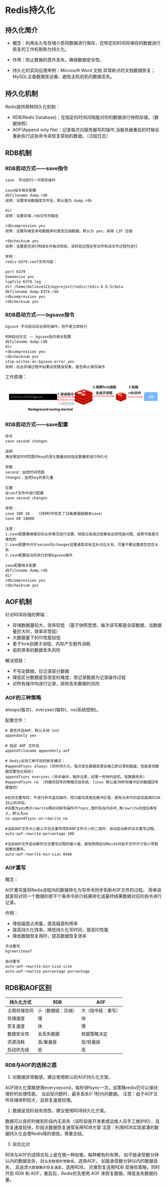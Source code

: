 # Redis持久化

## 持久化简介

- 概念：利用永久性存储介质将数据进行保存，在特定的时间将保存的数据进行恢复的工作机制称为持久化。

- 作用：防止数据的意外丢失，确保数据安全性。

- 持久化的实际应用举例：Microsoft Word 文档 异常断点的文档数据恢复；MySQL主备数据库设置，避免主机宕机的数据丢失。



## 持久化机制

Redis提供两种持久化机制：

- RDB(Redis Database)：在指定的时间间隔能对你的数据进行快照存储。（数据快照）
- AOF(Append only file)：记录每次对服务器写的操作,当服务器重启的时候会重新执行这些命令来恢复原始的数据。（过程日志）

## RDB机制

### RDB启动方式——save指令

```
save  手动执行一次保存操作

save指令相关配置
dbfilename dump.rdb
说明：设置本地数据库文件名，默认值为 dump.rdb

dir
说明：设置存储.rdb文件的路径

rdbcompression yes
说明：设置存储至本地数据库时是否压缩数据，默认为 yes，采用 LZF 压缩

rdbchecksum yes
说明：设置是否进行RDB文件格式校验，该校验过程在写文件和读文件过程均进行

举例：
redis-6379.conf文件内容：

port 6379
daemonize yes
logfile 6379.log
dir /home/believe123/myproject/redis/redis-6.0.5/data
dbfilename dump-6379.rdb
rdbcompression yes
rdbchecksum yes
```

### RDB启动方式——bgsave指令

```
bgsave 手动启动后台保存操作，但不是立即执行

RDB启动方式 —— bgsave指令相关配置
dbfilename dump.rdb
dir
rdbcompression yes
rdbchecksum yes
stop-writes-on-bgsave-error yes
说明：后台存储过程中如果出现错误现象，是否停止保存操作
```

工作原理：

![工作原理](./images/bgsave工作原理.png)

### RDB启动方式——save配置

```
命令
save second changes

说明
满足限定时间范围内key的变化数量达到指定数量即进行持久化

参数
second：监控时间范围
changes：监控key的变化量

位置
在conf文件中进行配置
save second changes

举例：
save 300 10   （300秒中改变了10条数据就触发save）
save 60 10000

注意：
1.save配置要根据实际业务情况进行设置，频度过高或过低都会出现性能问题，结果可能是灾难性的
2.save配置中对于second与changes设置通常具有互补对应关系，尽量不要设置成包含性关系
3.save配置启动后执行的是bgsave操作

save配置相关配置
dbfilename dump.rdb
dir
rdbcompression yes
rdbchecksum yes
```

## AOF机制

针对RDB存储的弊端：

* 存储数据量较大，效率较低 （基于快照思想，每次读写都是全部数据，当数据量巨大时，效率非常低）
* 大数据量下的IO性能较低
* 基于fork创建子进程，内存产生额外消耗
* 宕机带来的数据丢失风险

解决思路：

* 不写全数据，仅记录部分数据
* 降低区分数据是否改变的难度，改记录数据为记录操作过程
* 对所有操作均进行记录，排除丢失数据的风险

### AOF的三种策略

always(每次)、everysec(每秒)、no(系统控制)。

配置文件：
```
# 是否开启AOF，默认关闭（no）
appendonly yes

# 指定 AOF 文件名
appendfilename appendonly.aof

# Redis支持三种不同的刷写模式：
#appendfsync always (同步持久化，每次发生数据变更会被立即记录到磁盘，性能差但数据完整性比较好)
appendfsync everysec (异步操作，每秒记录，如果一秒钟内宕机，有数据丢失)
#appendfsync no （将缓存回写的策略交给系统，linux 默认是30秒将缓冲区的数据回写硬盘的）

#在日志重写时，不进行命令追加操作，而只是将其放在缓冲区里，避免与命令的追加造成DISK IO上的冲突。
#设置为yes表示rewrite期间对新写操作不fsync,暂时存在内存中,等rewrite完成后再写入，默认为no
no-appendfsync-on-rewrite no 

#当前AOF文件大小是上次日志重写得到AOF文件大小的二倍时，自动启动新的日志重写过程。
auto-aof-rewrite-percentage 100

#当前AOF文件启动新的日志重写过程的最小值，避免刚刚启动Reids时由于文件尺寸较小导致频繁的重写。
auto-aof-rewrite-min-size 64mb

```

### AOF重写

概念：

AOF重写是将Redis进程内的数据转化为写命令同步到新AOF文件的过程。 简单说就是将对同一个数据的若干个条命令执行结果转化成最终结果数据对应的指令进行记录。

作用：

* 降低磁盘占用量，提高磁盘利用率
* 提高持久化效率，降低持久化写时间，提高IO性能
* 降低数据恢复用时，提高数据恢复效率

```
手动重写
bgrewriteaof

自动重写
auto-aof-rewrite-min-size size
auto-aof-rewrite-percentage percentage
```

## RDB和AOF区别

持久化方式 | RDB | AOF
---|---|---
占用存储空间|小（数据级：压缩）|大（指令级：重写）
存储速度|慢|快
恢复速度|快|慢
数据安全性|会丢失数据|依据策略决定
资源消耗|高/重量级|低/轻量级
启动优先级|低|高


### RDB与AOF的选择之惑

1. 对数据非常敏感，建议使用默认的AOF持久化方案。

AOF持久化策略使用everysecond，每秒钟fsync一次。该策略redis仍可以保持很好的处理性能， 当出现问题时，最多丢失0-1秒内的数据。
注意：由于AOF文件存储体积较大，且恢复速度较慢。

2. 数据呈现阶段有效性，建议使用RDB持久化方案。

数据可以良好的做到阶段内无丢失（该阶段是开发者或运维人员手工维护的），且恢复速度较快，阶段点数据恢复通常采用RDB方案
注意：利用RDB实现紧凑的数据持久化会使Redis降的很低，慎重总结。

3. 综合比对

RDB与AOF的选择实际上是在做一种权衡，每种都有利有弊。
如不能承受数分钟以内的数据丢失，对`业务数据非常敏感`，选用AOF。
如能承受数分钟以内的数据丢失， 且追求`大数据集的恢复速度`，选用RDB。
灾难恢复选用RDB
双保险策略，同时开启 RDB 和 AOF，重启后，Redis优先使用 AOF 来恢复数据，降低丢失数据的量。






